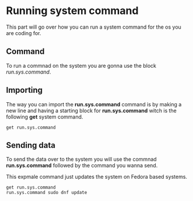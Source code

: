 # Running system command
This part will go over how you can run a system command for the os you are coding for.

## Command
To run a commnad on the system you are gonna use the block *run.sys.command*.

## Importing
The way you can import the **run.sys.command** command is by making a new line and having a starting block for **run.sys.command** witch is the following **get** system command.

```ekg
get run.sys.command
```

## Sending data
To send the data over to the system you will use the commnad **run.sys.command** followed by the command you wanna send.

This expmale command just updates the system on Fedora based systems.
```ekg
get run.sys.command
run.sys.command sudo dnf update
```